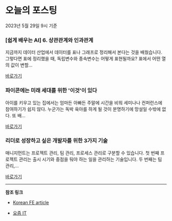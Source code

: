 # 오늘의 포스팅 
2023년 5월 29일 9시 기준 

### [쉽게 배우는 AI] 6. 상관관계와 인과관계 

 지금까지 데이터 산업에서 데이터를 표나 그래프로 정리해서 본다는 것을 배웠습니다. 그렇다면 표에 정리했을 때, 독립변수와 종속변수는 어떻게 표현될까요? 표에서 어떤 열의 값이 변할... 

 [바로가기](https://yozm.wishket.com/magazine/detail/2043/) 

### 파이콘에는 미래 세대를 위한 '이것'이 있다 

 아이를 키우고 있는 집에서는 엄마든 아빠든 주말에 시간을 비워 세미나나 컨퍼런스에 참여하기가 쉽지 않다. 누군가는 독박 육아를 하게 될 것이 분명하기에 망설일 수밖에 없다. 또 배... 

 [바로가기](https://yozm.wishket.com/magazine/detail/2042/) 

### 리더로 성장하고 싶은 개발자를 위한 3가지 기술 

 매니지먼트는 프로젝트 관리, 팀 관리, 프로세스 관리로 구분할 수 있습니다. 첫 번째 프로젝트 관리는 출시 시기와 중점을 둬야 하는 일을 관리하는 기술입니다. 두 번째는 팀 관리,... 

 [바로가기](https://yozm.wishket.com/magazine/detail/2040/) 

---

**참조 링크**

- [Korean FE article](https://kofearticle.substack.com) 

- [요즘 IT](https://yozm.wishket.com/magazine) 

